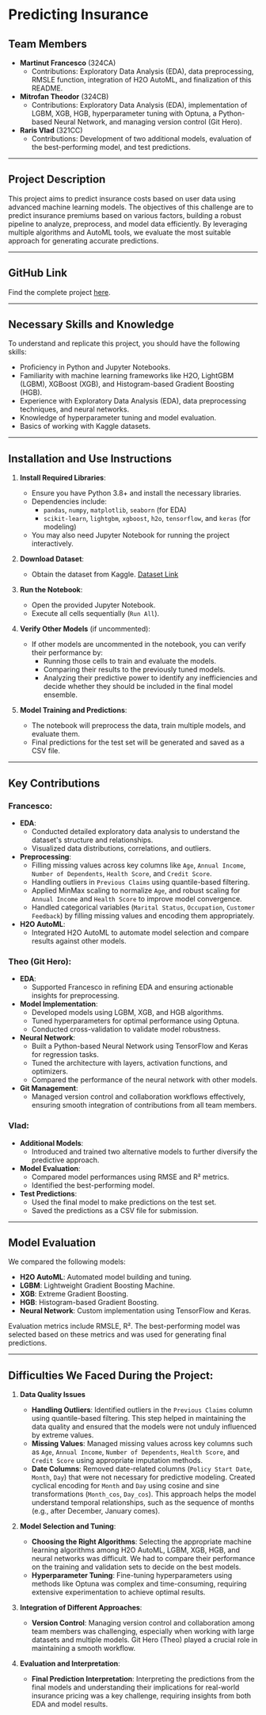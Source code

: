 # **Predicting Insurance**

## **Team Members**
- **Martinut Francesco** (324CA)  
  - Contributions: Exploratory Data Analysis (EDA), data preprocessing, RMSLE function, integration of H2O AutoML, and finalization of this README.
- **Mitrofan Theodor** (324CB)  
  - Contributions: Exploratory Data Analysis (EDA), implementation of LGBM, XGB, HGB, hyperparameter tuning with Optuna, a Python-based Neural Network, and managing version control (Git Hero).
- **Raris Vlad** (321CC)  
  - Contributions: Development of two additional models, evaluation of the best-performing model, and test predictions.

---

## **Project Description**
This project aims to predict insurance costs based on user data using advanced machine learning models. The objectives of this challenge are to predict insurance premiums based on various factors, building a robust pipeline to analyze, preprocess, and model data efficiently. By leveraging multiple algorithms and AutoML tools, we evaluate the most suitable approach for generating accurate predictions.

---

## **GitHub Link**
Find the complete project [here](https://github.com/francesco481/predict-insurance).

---

## **Necessary Skills and Knowledge**
To understand and replicate this project, you should have the following skills:
- Proficiency in Python and Jupyter Notebooks.
- Familiarity with machine learning frameworks like H2O, LightGBM (LGBM), XGBoost (XGB), and Histogram-based Gradient Boosting (HGB).
- Experience with Exploratory Data Analysis (EDA), data preprocessing techniques, and neural networks.
- Knowledge of hyperparameter tuning and model evaluation.
- Basics of working with Kaggle datasets.

---

## **Installation and Use Instructions**
1. **Install Required Libraries**:
   - Ensure you have Python 3.8+ and install the necessary libraries.
   - Dependencies include:
     - `pandas`, `numpy`, `matplotlib`, `seaborn` (for EDA)
     - `scikit-learn`, `lightgbm`, `xgboost`, `h2o`, `tensorflow`, and `keras` (for modeling)
   - You may also need Jupyter Notebook for running the project interactively.

2. **Download Dataset**:
   - Obtain the dataset from Kaggle. [Dataset Link](https://www.kaggle.com/competitions/playground-series-s4e12/data)

3. **Run the Notebook**:
   - Open the provided Jupyter Notebook.
   - Execute all cells sequentially (`Run All`).

4. **Verify Other Models** (if uncommented):
   - If other models are uncommented in the notebook, you can verify their performance by:
     - Running those cells to train and evaluate the models.
     - Comparing their results to the previously tuned models.
     - Analyzing their predictive power to identify any inefficiencies and decide whether they should be included in the final model ensemble.

5. **Model Training and Predictions**:
   - The notebook will preprocess the data, train multiple models, and evaluate them.
   - Final predictions for the test set will be generated and saved as a CSV file.

---

## **Key Contributions**

### **Francesco**:
- **EDA**:
  - Conducted detailed exploratory data analysis to understand the dataset's structure and relationships.
  - Visualized data distributions, correlations, and outliers.
- **Preprocessing**:
  - Filling missing values across key columns like `Age`, `Annual Income`, `Number of Dependents`, `Health Score`, and `Credit Score`.
  - Handling outliers in `Previous Claims` using quantile-based filtering.
  - Applied MinMax scaling to normalize `Age`, and robust scaling for `Annual Income` and `Health Score` to improve model convergence.
  - Handled categorical variables (`Marital Status`, `Occupation`, `Customer Feedback`) by filling missing values and encoding them appropriately.
- **H2O AutoML**:
  - Integrated H2O AutoML to automate model selection and compare results against other models.

### **Theo** (Git Hero):
- **EDA**:
  - Supported Francesco in refining EDA and ensuring actionable insights for preprocessing.
- **Model Implementation**:
  - Developed models using LGBM, XGB, and HGB algorithms.
  - Tuned hyperparameters for optimal performance using Optuna.
  - Conducted cross-validation to validate model robustness.
- **Neural Network**:
  - Built a Python-based Neural Network using TensorFlow and Keras for regression tasks.
  - Tuned the architecture with layers, activation functions, and optimizers.
  - Compared the performance of the neural network with other models.
- **Git Management**:
  - Managed version control and collaboration workflows effectively, ensuring smooth integration of contributions from all team members.

### **Vlad**:
- **Additional Models**:
  - Introduced and trained two alternative models to further diversify the predictive approach.
- **Model Evaluation**:
  - Compared model performances using RMSE and R² metrics.
  - Identified the best-performing model.
- **Test Predictions**:
  - Used the final model to make predictions on the test set.
  - Saved the predictions as a CSV file for submission.

---

## **Model Evaluation**
We compared the following models:
- **H2O AutoML**: Automated model building and tuning.
- **LGBM**: Lightweight Gradient Boosting Machine.
- **XGB**: Extreme Gradient Boosting.
- **HGB**: Histogram-based Gradient Boosting.
- **Neural Network**: Custom implementation using TensorFlow and Keras.

Evaluation metrics include RMSLE, R². The best-performing model was selected based on these metrics and was used for generating final predictions.

---

## **Difficulties We Faced During the Project**:

1. **Data Quality Issues**
	- **Handling Outliers**: Identified outliers in the `Previous Claims` column using quantile-based filtering. This step helped in maintaining the data quality and ensured that the models were not unduly influenced by extreme values.
	- **Missing Values**: Managed missing values across key columns such as `Age`, `Annual Income`, `Number of Dependents`, `Health Score`, and `Credit Score` using appropriate imputation methods.
	- **Date Columns**: Removed date-related columns (`Policy Start Date`, `Month`, `Day`) that were not necessary for predictive modeling. Created cyclical encoding for `Month` and `Day` using cosine and sine transformations (`Month_cos`, `Day_cos`). This approach helps the model understand temporal relationships, such as the sequence of months (e.g., after December, January comes).

2. **Model Selection and Tuning**:
   - **Choosing the Right Algorithms**: Selecting the appropriate machine learning algorithms among H2O AutoML, LGBM, XGB, HGB, and neural networks was difficult. We had to compare their performance on the training and validation sets to decide on the best models.
   - **Hyperparameter Tuning**: Fine-tuning hyperparameters using methods like Optuna was complex and time-consuming, requiring extensive experimentation to achieve optimal results.

3. **Integration of Different Approaches**:
   - **Version Control**: Managing version control and collaboration among team members was challenging, especially when working with large datasets and multiple models. Git Hero (Theo) played a crucial role in maintaining a smooth workflow.

4. **Evaluation and Interpretation**:
   - **Final Prediction Interpretation**: Interpreting the predictions from the final models and understanding their implications for real-world insurance pricing was a key challenge, requiring insights from both EDA and model results.

